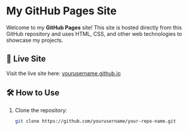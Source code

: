 # My GitHub Pages Site

Welcome to my **GitHub Pages** site! This site is hosted directly from this GitHub repository and uses HTML, CSS, and other web technologies to showcase my projects.

## 🔗 Live Site

Visit the live site here: [yourusername.github.io](https://yourusername.github.io)

## 🛠 How to Use

1. Clone the repository:
   ```bash
   git clone https://github.com/yourusername/your-repo-name.git
